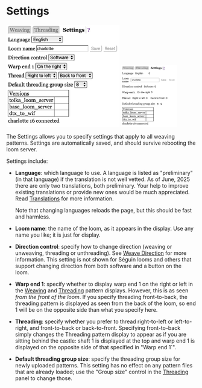# Settings

<div>
<img src="../images/screen_shots/settings_safari_macos.jpg" width="300" alt="Settings: Safari on macOS">
<img src="../images/screen_shots/settings_safari_iphone_mini.jpg" width="150" alt="Settings: Safari on iPhone mini">
</div>

The Settings allows you to specify settings that apply to all weaving patterns.
Settings are automatically saved, and should survive rebooting the loom server.

Settings include:

* **Language**: which language to use.
  A language is listed as "preliminary" (in that language) if the translation is not well vetted.
  As of June, 2025 there are only two translations, both preliminary.
  Your help to improve existing translations or provide new ones would be much appreciated.
  Read [Translations](translations.md) for more information.

    Note that changing languages reloads the page, but this should be fast and harmless.

* **Loom name**: the name of the loom, as it appears in the display.
  Use any name you like; it is just for display.

* **Direction control**: specify how to change direction (weaving or unweaving, threading or unthreading).
  See [Weave Direction](weaving.md#weave-direction) for more information.
  This setting is not shown for Séguin looms and others that support changing direction from both software and a button on the loom.

* **Warp end 1**: specify whether to display warp end 1 on the right or left
  in the [Weaving](weaving.md) and [Threading](threading.md) pattern displays.
  However, this is as seen *from the front of the loom*.
  If you specify threading front-to-back, the threading pattern is displayed as seen from the back of the loom,
  so end 1 will be on the opposite side than what you specify here.

* **Threading**: specify whether you prefer to thread right-to-left or left-to-right, and front-to-back or back-to-front.
  Specifying front-to-back simply changes the Threading pattern display to appear as if you are sitting behind the castle:
  shaft 1 is displayed at the top and warp end 1 is displayed on the opposite side of that specified in "Warp end 1`".

* **Default threading group size**: specify the threading group size for newly uploaded patterns.
  This setting has no effect on any pattern files that are already loaded;
  use the "Group size" control in the [Threading](threading.md) panel to change those.
